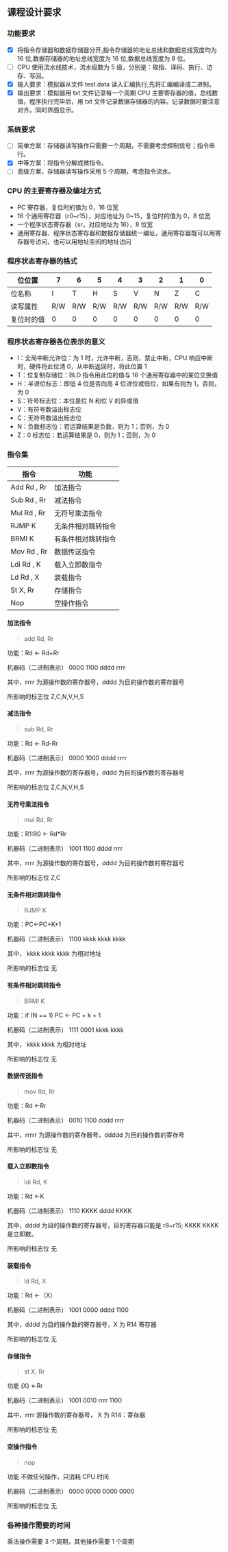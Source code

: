 ## 课程设计要求

### 功能要求

- [x] 将指令存储器和数据存储器分开,指令存储器的地址总线和数据总线宽度均为 16 位,数据存储器的地址总线宽度为 16 位,数据总线宽度为 8 位。
- [ ] CPU 使用流水线技术，流水级数为 5 级，分别是：取指、译码、执行、访存、写回。
- [x] 输入要求：模拟器从文件 test.data 读入汇编执行,先将汇编编译成二进制。
- [x] 输出要求：模拟器用 txt 文件记录每一个周期 CPU 主要寄存器的值，总线数值，程序执行完毕后，用 txt 文件记录数据存储器的内容。记录数据时要注意对齐。同时界面显示。

### 系统要求

- [ ] 简单方案：存储器读写操作只需要一个周期，不需要考虑控制信号；指令串行。
- [x] 中等方案：将指令分解成微指令。
- [ ] 高级方案，存储器读写操作采用 5 个周期，考虑指令流水。

### CPU 的主要寄存器及编址方式

- PC 寄存器，复位时的值为 0，16 位宽
- 16 个通用寄存器（r0~r15），对应地址为 0~15，复位时的值为 0，8 位宽
- 一个程序状态寄存器（sr，对应地址为 16），8 位宽
- 通用寄存器、程序状态寄存器和数据存储器统一编址，通用寄存器既可以用寄存器号访问，也可以用地址空间的地址访问

### 程序状态寄存器的格式

| 位位置     | 7   | 6   | 5   | 4   | 3   | 2   | 1   | 0   |
| ---------- | --- | --- | --- | --- | --- | --- | --- | --- |
| 位名称     | I   | T   | H   | S   | V   | N   | Z   | C   |
| 读写属性   | R/W | R/W | R/W | R/W | R/W | R/W | R/W | R/W |
| 复位时的值 | 0   | 0   | 0   | 0   | 0   | 0   | 0   | 0   |

### 程序状态寄存器各位表示的意义

- I：全局中断允许位：为 1 时，允许中断，否则，禁止中断，CPU 响应中断时，硬件将此位清 0，从中断返回时，将此位置 1
- T：位复制存储位：BLD 指令用此位的值与 16 个通用寄存器中的某位交换值
- H：半进位标志：即低 4 位是否向高 4 位进位或借位，如果有则为 1，否则，为 0
- S：符号标志位：本位是位 N 和位 V 的异或值
- V：有符号数溢出标志位
- C：无符号数溢出标志位
- N：负数标志位：若运算结果是负数，则为 1；否则，为 0
- Z：0 标志位：若运算结果是 0，则为 1；否则，为 0

### 指令集

| 指令        | 功能               |
| ----------- | ------------------ |
| Add Rd , Rr | 加法指令           |
| Sub Rd , Rr | 减法指令           |
| Mul Rd , Rr | 无符号乘法指令     |
| RJMP K      | 无条件相对跳转指令 |
| BRMI K      | 有条件相对跳转指令 |
| Mov Rd , Rr | 数据传送指令       |
| Ldi Rd , K  | 载入立即数指令     |
| Ld Rd , X   | 装载指令           |
| St X, Rr    | 存储指令           |
| Nop         | 空操作指令         |

#### 加法指令

> add Rd, Rr

功能：Rd <- Rd+Rr

机器码（二进制表示）
0000 1100 dddd rrrr

其中，rrrr 为源操作数的寄存器号，dddd 为目的操作数的寄存器号

所影响的标志位
Z,C,N,V,H,S

#### 减法指令

> sub Rd, Rr

功能：Rd <- Rd-Rr

机器码（二进制表示）
0000 1000 dddd rrrr

其中，rrrr 为源操作数的寄存器号，dddd 为目的操作数的寄存器号

所影响的标志位
Z,C,N,V,H,S

#### 无符号乘法指令

> mul Rd, Rr

功能：R1:R0 <- Rd\*Rr

机器码（二进制表示）
1001 1100 dddd rrrr

其中，rrrr 为源操作数的寄存器号，dddd 为目的操作数的寄存器号

所影响的标志位
Z,C

#### 无条件相对跳转指令

> RJMP K

功能：PC<-PC+K+1

机器码（二进制表示）
1100 kkkk kkkk kkkk

其中， kkkk kkkk kkkk 为相对地址

所影响的标志位
无

#### 有条件相对跳转指令

> BRMI K

功能：if (N == 1) PC <- PC + k + 1

机器码（二进制表示）
1111 0001 kkkk kkkk

其中， kkkk kkkk 为相对地址

所影响的标志位
无

#### 数据传送指令

> mov Rd, Rr

功能：Rd <-Rr

机器码（二进制表示）
0010 1100 dddd rrrr

其中，rrrrr 为源操作数的寄存器号，ddddd 为目的操作数的寄存号

所影响的标志位
无

#### 载入立即数指令

> ldi Rd, K

功能：Rd <-K

机器码（二进制表示）
1110 KKKK dddd KKKK

其中，dddd 为目的操作数的寄存器号，目的寄存器只能是 r8~r15; KKKK KKKK 是立即数。

所影响的标志位
无

#### 装载指令

> ld Rd, X

功能：Rd <-（X）

机器码（二进制表示）
1001 0000 dddd 1100

其中，dddd 为目的操作数的寄存器号，X 为 R14 寄存器

所影响的标志位
无

#### 存储指令

> st X, Rr

功能 (X) <-Rr

机器码（二进制表示）
1001 0010 rrrr 1100

其中，rrrr 源操作数的寄存器号， X 为 R14：寄存器

所影响的标志位
无

#### 空操作指令

> nop

功能 不做任何操作，只消耗 CPU 时间

机器码（二进制表示）
0000 0000 0000 0000

所影响的标志位
无

### 各种操作需要的时间

乘法操作需要 3 个周期，其他操作需要 1 个周期
